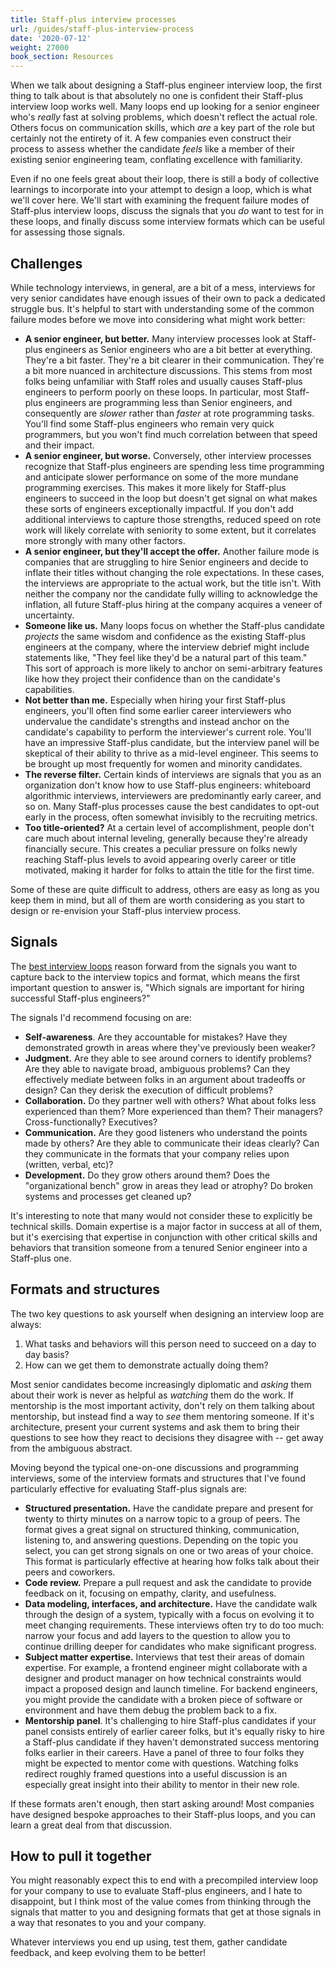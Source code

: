 ```yaml
---
title: Staff-plus interview processes
url: /guides/staff-plus-interview-process
date: '2020-07-12'
weight: 27000
book_section: Resources
---
```


When we talk about designing a Staff-plus engineer interview loop, the first thing to talk about is that absolutely no one is confident their Staff-plus interview loop works well. Many loops end up looking for a senior engineer who's _really_ fast at solving problems, which doesn't reflect the actual role. Others focus on communication skills, which _are_ a key part of the role but certainly not the entirety of it. A few companies even construct their process to assess whether the candidate _feels_ like a member of their existing senior engineering team, conflating excellence with familiarity.

Even if no one feels great about their loop, there is still a body of collective learnings to incorporate into your attempt to design a loop, which is what we'll cover here. We'll start with examining the frequent failure modes of Staff-plus interview loops, discuss the signals that you _do_ want to test for in these loops, and finally discuss some interview formats which can be useful for assessing those signals.

## Challenges

While technology interviews, in general, are a bit of a mess, interviews for very senior candidates have enough issues of their own to pack a dedicated struggle bus. It's helpful to start with understanding some of the common failure modes before we move into considering what might work better:



* **A senior engineer, but better.** Many interview processes look at Staff-plus engineers as Senior engineers who are a bit better at everything. They're a bit faster. They're a bit clearer in their communication. They're a bit more nuanced in architecture discussions. This stems from most folks being unfamiliar with Staff roles and usually causes Staff-plus engineers to perform poorly on these loops. In particular, most Staff-plus engineers are programming less than Senior engineers, and consequently are _slower_ rather than _faster_ at rote programming tasks. You'll find some Staff-plus engineers who remain very quick programmers, but you won't find much correlation between that speed and their impact.
* **A senior engineer, but worse.** Conversely, other interview processes recognize that Staff-plus engineers are spending less time programming and anticipate slower performance on some of the more mundane programming exercises. This makes it more likely for Staff-plus engineers to succeed in the loop but doesn't get signal on what makes these sorts of engineers exceptionally impactful. If you don't add additional interviews to capture those strengths, reduced speed on rote work will likely correlate with seniority to some extent, but it correlates more strongly with many other factors.
* **A senior engineer, but they'll accept the offer.** Another failure mode is companies that are struggling to hire Senior engineers and decide to inflate their titles without changing the role expectations. In these cases, the interviews are appropriate to the actual work, but the title isn't. With neither the company nor the candidate fully willing to acknowledge the inflation, all future Staff-plus hiring at the company acquires a veneer of uncertainty.
* **Someone like us.** Many loops focus on whether the Staff-plus candidate _projects_ the same wisdom and confidence as the existing Staff-plus engineers at the company, where the interview debrief might include statements like, "They feel like they'd be a natural part of this team." This sort of approach is more likely to anchor on semi-arbitrary features like how they project their confidence than on the candidate's capabilities.
* **Not better than me.** Especially when hiring your first Staff-plus engineers, you'll often find some earlier career interviewers who undervalue the candidate's strengths and instead anchor on the candidate's capability to perform the interviewer's current role. You'll have an impressive Staff-plus candidate, but the interview panel will be skeptical of their ability to thrive as a mid-level engineer. This seems to be brought up most frequently for women and minority candidates.
* **The reverse filter.** Certain kinds of interviews are signals that you as an organization don't know how to use Staff-plus engineers: whiteboard algorithmic interviews, interviewers are predominantly early career, and so on. Many Staff-plus processes cause the best candidates to opt-out early in the process, often somewhat invisibly to the recruiting metrics.
* **Too title-oriented?** At a certain level of accomplishment, people don't care much about internal leveling, generally because they're already financially secure. This creates a peculiar pressure on folks newly reaching Staff-plus levels to avoid appearing overly career or title motivated, making it harder for folks to attain the title for the first time.

Some of these are quite difficult to address, others are easy as long as you keep them in mind, but all of them are worth considering as you start to design or re-envision your Staff-plus interview process.

## Signals

The [best interview loops](https://lethain.com/designing-interview-loops/) reason forward from the signals you want to capture back to the interview topics and format, which means the first important question to answer is, "Which signals are important for hiring successful Staff-plus engineers?"

The signals I'd recommend focusing on are:



* **Self-awareness**. Are they accountable for mistakes? Have they demonstrated growth in areas where they've previously been weaker?
* **Judgment.** Are they able to see around corners to identify problems? Are they able to navigate broad, ambiguous problems? Can they effectively mediate between folks in an argument about tradeoffs or design? Can they derisk the execution of difficult problems?
* **Collaboration.** Do they partner well with others? What about folks less experienced than them? More experienced than them? Their managers? Cross-functionally? Executives?
* **Communication.** Are they good listeners who understand the points made by others? Are they able to communicate their ideas clearly? Can they communicate in the formats that your company relies upon (written, verbal, etc)?
* **Development.** Do they grow others around them? Does the "organizational bench" grow in areas they lead or atrophy? Do broken systems and processes get cleaned up?

It's interesting to note that many would not consider these to explicitly be technical skills. Domain expertise is a major factor in success at all of them, but it's exercising that expertise in conjunction with other critical skills and behaviors that transition someone from a tenured Senior engineer into a Staff-plus one.

## Formats and structures

The two key questions to ask yourself when designing an interview loop are always:



1. What tasks and behaviors will this person need to succeed on a day to day basis?
2. How can we get them to demonstrate actually doing them?

Most senior candidates become increasingly diplomatic and _asking_ them about their work is never as helpful as _watching_ them do the work. If mentorship is the most important activity, don't rely on them talking about mentorship, but instead find a way to _see_ them mentoring someone. If it's architecture, present your current systems and ask them to bring their questions to see how they react to decisions they disagree with -- get away from the ambiguous abstract.

Moving beyond the typical one-on-one discussions and programming interviews, some of the interview formats and structures that I've found particularly effective for evaluating Staff-plus signals are:



* **Structured presentation.** Have the candidate prepare and present for twenty to thirty minutes on a narrow topic to a group of peers. The format gives a great signal on structured thinking, communication, listening to, and answering questions. Depending on the topic you select, you can get strong signals on one or two areas of your choice. This format is particularly effective at hearing how folks talk about their peers and coworkers.
* **Code review.** Prepare a pull request and ask the candidate to provide feedback on it, focusing on empathy, clarity, and usefulness.
* **Data modeling, interfaces, and architecture.** Have the candidate walk through the design of a system, typically with a focus on evolving it to meet changing requirements. These interviews often try to do too much: narrow your focus and add layers to the question to allow you to continue drilling deeper for candidates who make significant progress.
* **Subject matter expertise.** Interviews that test their areas of domain expertise. For example, a frontend engineer might collaborate with a designer and product manager on how technical constraints would impact a proposed design and launch timeline. For backend engineers, you might provide the candidate with a broken piece of software or environment and have them debug the problem back to a fix.
* **Mentorship panel**. It's challenging to hire Staff-plus candidates if your panel consists entirely of earlier career folks, but it's equally risky to hire a Staff-plus candidate if they haven't demonstrated success mentoring folks earlier in their careers. Have a panel of three to four folks they might be expected to mentor come with questions. Watching folks redirect roughly framed questions into a useful discussion is an especially great insight into their ability to mentor in their new role.

If these formats aren't enough, then start asking around! Most companies have designed bespoke approaches to their Staff-plus loops, and you can learn a great deal from that discussion.

## How to pull it together

You might reasonably expect this to end with a precompiled interview loop for your company to use to evaluate Staff-plus engineers, and I hate to disappoint, but I think most of the value comes from thinking through the signals that matter to you and designing formats that get at those signals in a way that resonates to you and your company.

Whatever interviews you end up using, test them, gather candidate feedback, and keep evolving them to be better!

